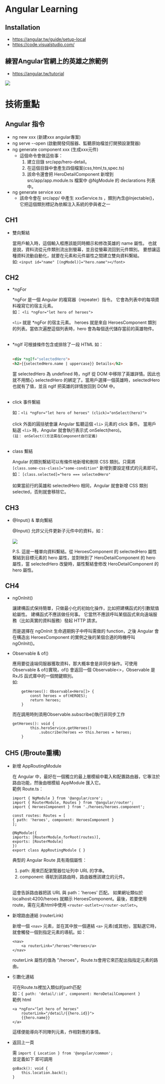 # Angular Learning

## Installation
- https://angular.tw/guide/setup-local
- https://code.visualstudio.com/

## 練習Angular官網上的英雄之旅範例

- https://angular.tw/tutorial

![](hero.png)

# 技術重點

## Angular 指令

+ ng new xxx (新建xxx angular專案)
+ ng serve --open (啟動開發伺服器、監聽原始檔並打開預設瀏覽器)
+ ng generate component xxx (生成xxx元件)
    - 這個命令會做這些事： 
      1. 建立目錄 src/app/hero-detail。 
      2. 在這個目錄中會產生四個檔案(css,html,ts,spec.ts) 
      3. 該命令還會把 HeroDetailComponent 新增到 src/app/app.module.ts 檔案中 @NgModule 的 declarations 列表中。
+ ng generate service xxx
    - 該命令會在 src/app/ 中產生 xxxService.ts ，類別內含@Injectable()，它把這個類別標記為依賴注入系統的參與者之一

## CH1
+ 雙向繫結

    當用戶輸入時，這個輸入框應該能同時顯示和修改英雄的 name 屬性。 也就是說，資料流從元件類別流出到螢幕，並且從螢幕流回到元件類別。
    要想讓這種資料流動自動化，就要在元素和元件屬性之間建立雙向資料繫結。<br>
    如: `<input id="name" [(ngModel)]="hero.name"></font>`

## CH2
+ *ngFor
    
    *ngFor 是一個 Angular 的複寫器（repeater）指令。 它會為列表中的每項資料複寫它的宿主元素。<br>
    如： `<li *ngFor="let hero of heroes">`

    `<li>` 就是 *ngFor 的宿主元素。
    heroes 就是來自 HeroesComponent 類別的列表。當依次遍歷這個列表時，hero 會為每個迭代儲存當前的英雄物件。<br><br>

+ *ngIf
    可根據條件包含或排除了一段 HTML
    如：<br><br>
    ```html 
    <div *ngIf="selectedHero">
    <h2>{{selectedHero.name | uppercase}} Details</h2>
    ```
    當 selectedHero 為 undefined 時，ngIf 從 DOM 中移除了英雄詳情。因此也就不用關心 selectedHero 的綁定了。當用戶選擇一個英雄時，selectedHero 也就有了值，並且 ngIf 把英雄的詳情放回到 DOM 中。<br><br>

+ click 事件繫結

    如：`<li *ngFor="let hero of heroes" (click)="onSelect(hero)">`<br><br>
    click 外面的圓括號會讓 Angular 監聽這個 `<li>` 元素的 click 事件。 當用戶點選 `<li>` 時，Angular 就會執行表示式 onSelect(hero)。<br>
    `(註： onSelect()方法需在Component自行定義)` <br><br>

+ class 繫結

    Angular 的類別繫結可以有條件地新增和刪除 CSS 類別。只需將 `[class.some-css-class]="some-condition"` 新增到要設定樣式的元素即可。<br>
    如： `[class.selected]="hero === selectedHero"` <br><br>
    如果當前行的英雄和 selectedHero 相同，Angular 就會新增 CSS 類別 selected，否則就會移除它。

## CH3

+ @Input() & 單向繫結

    @Input() 允許父元件更新子元件中的資料，如：<br><br>
    ![](Input.PNG)
    
    P.S. 這是一種單向資料繫結。從 HeroesComponent 的 selectedHero 屬性繫結到目標元素的 hero 屬性，並對映到了 HeroDetailComponent 的 hero 屬性，當 selectedHero 改變時，屬性繫結會修改 HeroDetailComponent 的 hero 屬性。

## CH4

+ ngOnInit()
    
    讓建構函式保持簡單，只做最小化的初始化操作，比如把建構函式的引數賦值給屬性。 建構函式不應該做任何事。 它當然不應該呼叫某個函式來向遠端服務（比如真實的資料服務）發起 HTTP 請求。

    而是選擇在 ngOnInit 生命週期鉤子中呼叫需做的 function，之後 Angular 會在構造出 HeroesComponent 的實例之後的某個合適的時機呼叫 ngOnInit()。

+ Observable & of()

    應用要從遠端伺服器獲取資料，那大概率會是非同步操作。可使用Observable & of()實現，of() 會返回一個 Observable<>，Observable 是 RxJS 函式庫中的一個關鍵類別。<br>如:
    ```
        getHeroes(): Observable<Hero[]> {
            const heroes = of(HEROES);
            return heroes;
        }
    ```
    而在調用時則須用Observable.subscribe()執行非同步工作
    ```
    getHeroes(): void {
            this.heroService.getHeroes()
                .subscribe(heroes => this.heroes = heroes;
        }
    ```

## CH5 (用route重構)

+ 新增 AppRoutingModule

    在 Angular 中，最好在一個獨立的最上層模組中載入和配置路由器，它專注於路由功能，然後由根模組 AppModule 匯入它。<br>
    範例 Route.ts：
    ```
    import { NgModule } from '@angular/core';
    import { RouterModule, Routes } from '@angular/router';
    import { HeroesComponent } from './heroes/heroes.component';        

    const routes: Routes = [
    { path: 'heroes', component: HeroesComponent }
    ];

    @NgModule({
    imports: [RouterModule.forRoot(routes)],
    exports: [RouterModule]
    })
    export class AppRoutingModule { }
    ```
    典型的 Angular Route 具有兩個屬性：
    1. path: 用來匹配瀏覽器位址列中 URL 的字串。
    2. component: 導航到該路由時，路由器應該建立的元件。<br><br>
    
    這會告訴路由器把該 URL 與 path：'heroes' 匹配。 如果網址類似於 localhost:4200/heroes 就顯示 HeroesComponent。最後，若要使用route，需在元素html中使用 `<router-outlet></router-outlet>`。

+ 新增路由連結 (routerLink)

    新增一個 `<nav>` 元素，並在其中放一個連結 `<a>` 元素(或其他)，當點選它時，就會觸發一個到指定元素的導航。如：
    ```
    <nav>
        <a routerLink="/heroes">Heroes</a>
    </nav>
    ```
    routerLink 屬性的值為 "/heroes"，Route.ts會用它來匹配出指指定元素的路由。

+ 引數化連結

    可在Route.ts裡加入類似的path匹配 <br>
    如：`{ path: 'detail/:id', component: HeroDetailComponent }` <br>
    範例 html
    ```
    <a *ngFor="let hero of heroes"
        routerLink="/detail/{{hero.id}}">
        {{hero.name}}
    </a>
    ```
    這樣便能導向不同陣列元素，作相對應的事情。

+ 返回上一頁

    需 `import { Location } from '@angular/common';`<br>
    並定義如下 即可調用
    ```
    goBack(): void {
        this.location.back();
    }
    ```


    
